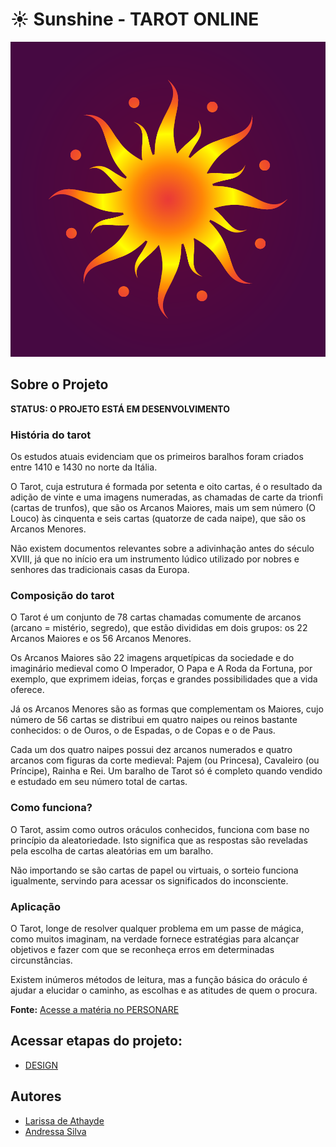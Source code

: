 # :sunny: Sunshine - TAROT ONLINE

![Logo do Sunshine](public/assets/logo_principal_degrade_roxo.png)

## Sobre o Projeto
**STATUS: O PROJETO ESTÁ EM DESENVOLVIMENTO**

### História do tarot

Os estudos atuais evidenciam que os primeiros baralhos foram criados entre 1410 e 1430 no norte da Itália.

O Tarot, cuja estrutura é formada por setenta e oito cartas, é o resultado da adição de vinte e uma imagens numeradas, as chamadas de carte da trionfi (cartas de trunfos), que são os Arcanos Maiores, mais um sem número (O Louco) às cinquenta e seis cartas (quatorze de cada naipe), que são os Arcanos Menores.

Não existem documentos relevantes sobre a adivinhação antes do século XVIII, já que no início era um instrumento lúdico utilizado por nobres e senhores das tradicionais casas da Europa.

### Composição do tarot

O Tarot é um conjunto de 78 cartas chamadas comumente de arcanos (arcano = mistério, segredo), que estão divididas em dois grupos: os 22 Arcanos Maiores e os 56 Arcanos Menores.

Os Arcanos Maiores são 22 imagens arquetípicas da sociedade e do imaginário medieval como O Imperador, O Papa e A Roda da Fortuna, por exemplo, que exprimem ideias, forças e grandes possibilidades que a vida oferece.

Já os Arcanos Menores são as formas que complementam os Maiores, cujo número de 56 cartas se distribui em quatro naipes ou reinos bastante conhecidos: o de Ouros, o de Espadas, o de Copas e o de Paus.

Cada um dos quatro naipes possui dez arcanos numerados e quatro arcanos com figuras da corte medieval: Pajem (ou Princesa), Cavaleiro (ou Príncipe), Rainha e Rei. Um baralho de Tarot só é completo quando vendido e estudado em seu número total de cartas.

### Como funciona?

O Tarot, assim como outros oráculos conhecidos, funciona com base no princípio da aleatoriedade. Isto significa que as respostas são reveladas pela escolha de cartas aleatórias em um baralho.

Não importando se são cartas de papel ou virtuais, o sorteio funciona igualmente, servindo para acessar os significados do inconsciente.

### Aplicação

O Tarot, longe de resolver qualquer problema em um passe de mágica, como muitos imaginam, na verdade fornece estratégias para alcançar objetivos e fazer com que se reconheça erros em determinadas circunstâncias.

Existem inúmeros métodos de leitura, mas a função básica do oráculo é ajudar a elucidar o caminho, as escolhas e as atitudes de quem o procura.

**Fonte:** [Acesse a matéria no PERSONARE](https://www.personare.com.br/o-que-e-tarot-2-m6249) 


## Acessar etapas do projeto:
- [DESIGN](DESIGN.md)

## Autores
- [Larissa de Athayde](https://github.com/LarissaAthayde)
- [Andressa Silva](https://github.com/AuroraDark)
